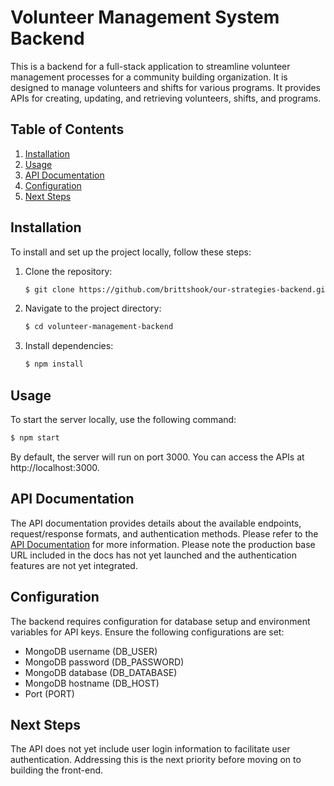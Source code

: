 # Volunteer Management System Backend

This is a backend for a full-stack application to streamline volunteer management processes for a community building organization. It is designed to manage volunteers and shifts for various programs. It provides APIs for creating, updating, and retrieving volunteers, shifts, and programs.

## Table of Contents

1. [Installation](#installation)
2. [Usage](#usage)
3. [API Documentation](#api-documentation)
4. [Configuration](#configuration)
5. [Next Steps](#next-steps)

## Installation

To install and set up the project locally, follow these steps:

1. Clone the repository:

   ```bash
   $ git clone https://github.com/brittshook/our-strategies-backend.git
   ```

2. Navigate to the project directory:

   ```bash
   $ cd volunteer-management-backend
   ```

3. Install dependencies:

   ```bash
   $ npm install
   ```

## Usage

To start the server locally, use the following command:

```bash
$ npm start
```

By default, the server will run on port 3000. You can access the APIs at http://localhost:3000.

## API Documentation

The API documentation provides details about the available endpoints, request/response formats, and authentication methods. Please refer to the [API Documentation](https://our-strategies.readme.io/reference/users) for more information. Please note the production base URL included in the docs has not yet launched and the authentication features are not yet integrated.

## Configuration

The backend requires configuration for database setup and environment variables for API keys. Ensure the following configurations are set:

- MongoDB username (DB_USER)
- MongoDB password (DB_PASSWORD)
- MongoDB database (DB_DATABASE)
- MongoDB hostname (DB_HOST)
- Port (PORT)

## Next Steps

The API does not yet include user login information to facilitate user authentication. Addressing this is the next priority before moving on to building the front-end.
